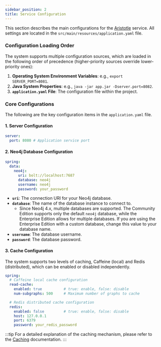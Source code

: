 ```yaml
---
sidebar_position: 2
title: Service Configuration
---
```


[//]: # (Copyright 2024 Paion Data)

[//]: # (Licensed under the Apache License, Version 2.0 &#40;the "License"&#41;;)
[//]: # (you may not use this file except in compliance with the License.)
[//]: # (You may obtain a copy of the License at)

[//]: # (    http://www.apache.org/licenses/LICENSE-2.0)

[//]: # (Unless required by applicable law or agreed to in writing, software)
[//]: # (distributed under the License is distributed on an "AS IS" BASIS,)
[//]: # (WITHOUT WARRANTIES OR CONDITIONS OF ANY KIND, either express or implied.)
[//]: # (See the License for the specific language governing permissions and)
[//]: # (limitations under the License.)

This section describes the main configurations for the [Aristotle] service. All settings are located in the `src/main/resources/application.yaml` file.

### Configuration Loading Order

The system supports multiple configuration sources, which are loaded in the following order of precedence (higher-priority sources override lower-priority ones):

1.  **Operating System Environment Variables**: e.g., `export SERVER_PORT=8081`.
2.  **Java System Properties**: e.g., `java -jar app.jar -Dserver.port=8082`.
3.  **`application.yaml` File**: The configuration file within the project.

### Core Configurations

The following are the key configuration items in the `application.yaml` file.

#### 1. Server Configuration

```yaml
server:
  port: 8080 # Application service port
```

#### 2. Neo4j Database Configuration

```yaml
spring:
  data:
    neo4j:
      uri: bolt://localhost:7687
      database: neo4j
      username: neo4j
      password: your_password
```

-   **`uri`**: The connection URI for your Neo4j database.
-   **`database`**: The name of the database instance to connect to.
    -   Since Neo4j 4.x, multiple databases are supported. The Community Edition supports only the default `neo4j` database, while the Enterprise Edition allows for multiple databases. If you are using the Enterprise Edition with a custom database, change this value to your database name.
-   **`username`**: The database username.
-   **`password`**: The database password.

#### 3. Cache Configuration

The system supports two levels of caching, Caffeine (local) and Redis (distributed), which can be enabled or disabled independently.

```yaml
spring:
  # Caffeine local cache configuration
  read-cache:
    enabled: true          # true: enable, false: disable
    num-subgraphs: 500     # Maximum number of graphs to cache

  # Redis distributed cache configuration
  redis:
    enabled: false         # true: enable, false: disable
    host: 127.0.0.1
    port: 6379
    password: your_redis_password
```

:::tip
For a detailed explanation of the caching mechanism, please refer to the [Caching](./caching.mdx) documentation.
:::

[Aristotle]: https://github.com/paion-data/aristotle/
